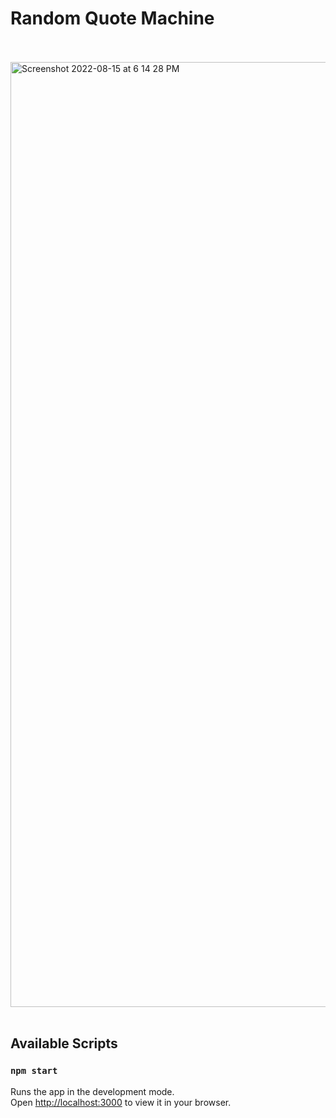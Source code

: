 # Random Quote Machine
<br/>
<br/>
<img width="1512" alt="Screenshot 2022-08-15 at 6 14 28 PM" src="https://user-images.githubusercontent.com/75574368/184637412-df0e8e9a-6744-41e9-a334-422f4407aa91.png">
<br/>
<br/>


## Available Scripts

### `npm start`

Runs the app in the development mode.\
Open [http://localhost:3000](http://localhost:3000) to view it in your browser.

